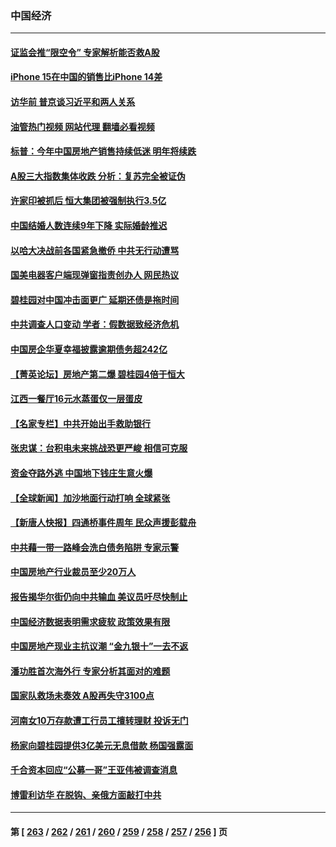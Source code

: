 ### 中国经济
---
#### [证监会推“限空令” 专家解析能否救A股](../../pages/ncid283/n14094110.md?10170846) 
#### [iPhone 15在中国的销售比iPhone 14差](../../pages/ncid283/n14096626.md?10170846) 
#### [访华前 普京谈习近平和两人关系](../../pages/ncid283/n14096609.md?10170846) 
#### [油管热门视频 网站代理 翻墙必看视频](http://138.2.39.72:81/youtube.html?epic-marker?10170846)
#### [标普：今年中国房地产销售持续低迷 明年将续跌](../../pages/ncid283/n14096542.md?10170846) 
#### [A股三大指数集体收跌 分析：复苏完全被证伪](../../pages/ncid283/n14096397.md?10170846) 
#### [许家印被抓后 恒大集团被强制执行3.5亿](../../pages/ncid283/n14096188.md?10170846) 
#### [中国结婚人数连续9年下降 实际婚龄推迟](../../pages/ncid283/n14095669.md?10170846) 
#### [以哈大决战前各国紧急撤侨 中共无行动遭骂](../../pages/ncid283/n14095711.md?10170846) 
#### [国美电器客户端现弹窗指责创办人 网民热议](../../pages/ncid283/n14095655.md?10170846) 
#### [碧桂园对中国冲击面更广 延期还债是拖时间](../../pages/ncid283/n14095572.md?10170846) 
#### [中共调查人口变动 学者：假数据致经济危机](../../pages/ncid283/n14094360.md?10170846) 
#### [中国房企华夏幸福披露逾期债务超242亿](../../pages/ncid283/n14095447.md?10170846) 
#### [【菁英论坛】房地产第二爆 碧桂园4倍于恒大](../../pages/ncid283/n14095400.md?10170846) 
#### [江西一餐厅16元水蒸蛋仅一层蛋皮](../../pages/ncid283/n14095454.md?10170846) 
#### [【名家专栏】中共开始出手救助银行](../../pages/ncid283/n14091469.md?10170846) 
#### [张忠谋：台积电未来挑战恐更严峻 相信可克服](../../pages/ncid283/n14095076.md?10170846) 
#### [资金夺路外逃 中国地下钱庄生意火爆](../../pages/ncid283/n14094845.md?10170846) 
#### [【全球新闻】加沙地面行动打响 全球紧张](../../pages/ncid283/n14095085.md?10170846) 
#### [【新唐人快报】四通桥事件周年 民众声援彭载舟](../../pages/ncid283/n14094934.md?10170846) 
#### [中共藉一带一路峰会洗白债务陷阱 专家示警](../../pages/ncid283/n14094737.md?10170846) 
#### [中国房地产行业裁员至少20万人](../../pages/ncid283/n14094949.md?10170846) 
#### [报告揭华尔街仍向中共输血 美议员吁尽快制止](../../pages/ncid283/n14094873.md?10170846) 
#### [中国经济数据表明需求疲软 政策效果有限](../../pages/ncid283/n14094888.md?10170846) 
#### [中国房地产现业主抗议潮 “金九银十”一去不返](../../pages/ncid283/n14094840.md?10170846) 
#### [潘功胜首次海外行 专家分析其面对的难题](../../pages/ncid283/n14092038.md?10170846) 
#### [国家队救场未奏效 A股再失守3100点](../../pages/ncid283/n14094050.md?10170846) 
#### [河南女10万存款遭工行员工擅转理财 投诉无门](../../pages/ncid283/n14094643.md?10170846) 
#### [杨家向碧桂园提供3亿美元无息借款 杨国强露面](../../pages/ncid283/n14094624.md?10170846) 
#### [千合资本回应“公募一哥”王亚伟被调查消息](../../pages/ncid283/n14094725.md?10170846) 
#### [博雷利访华 在脱钩、亲俄方面敲打中共](../../pages/ncid283/n14094644.md?10170846) 

---
#### 第 [ [263](./263.md?10170846) / [262](./262.md?10170846) / [261](./261.md?10170846) / [260](./260.md?10170846) / [259](./259.md?10170846) / [258](./258.md?10170846) / [257](./257.md?10170846) / [256](./256.md?10170846) ] 页
